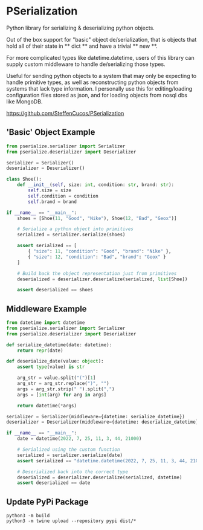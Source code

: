 # PSerialization

Python library for serializing & deserializing python objects.

Out of the box support for "basic" object de/serialization, that is objects that hold all of their state in ** dict ** and have a trivial ** new **.

For more complicated types like datetime.datetime, users of this library can supply custom middleware to handle de/serializing those types.

Useful for sending python objects to a system that may only be expecting to handle primitive types, as well as reconstructing python objects from systems that lack type information. I personally use this for editing/loading configuration files stored as json, and for loading objects from nosql dbs like MongoDB.

https://github.com/SteffenCucos/PSerialization

## 'Basic' Object Example

```python
from pserialize.serializer import Serializer
from pserialize.deserializer import Deserializer

serializer = Serializer()
deserializer = Deserializer()

class Shoe():
	def __init__(self, size: int, condition: str, brand: str):
		self.size = size
		self.condition = condition
		self.brand = brand

if __name__ == "__main__":
	shoes = [Shoe(11, "Good", "Nike"), Shoe(12, "Bad", "Geox")]

	# Serialize a python object into primitives
	serialized = serializer.serialize(shoes)

	assert serialized == [
		{ "size": 11, "condition": "Good", "brand": "Nike" },
		{ "size": 12, "condition": "Bad", "brand": "Geox" }
	]

	# Build back the object representation just from primitives
	deserialized = deserializer.deserialize(serialized, list[Shoe])

	assert deserialized == shoes
```

## Middleware Example

```python
from datetime import datetime
from pserialize.serializer import Serializer
from pserialize.deserializer import Deserializer

def serialize_datetime(date: datetime):
	return repr(date)

def deserialize_date(value: object):
	assert type(value) is str

	arg_str = value.split("(")[1]
	arg_str = arg_str.replace(")", "")
	args = arg_str.strip(" ").split(",")
	args = [int(arg) for arg in args]

	return datetime(*args)

serializer = Serializer(middleware={datetime: serialize_datetime})
deserializer = Deserializer(middleware={datetime: deserialize_datetime})

if __name__ == "__main__":
	date = datetime(2022, 7, 25, 11, 3, 44, 21000)

	# Serialized using the custom function
	serialized = serializer.serialize(date)
	assert serialized == "datetime.datetime(2022, 7, 25, 11, 3, 44, 21000)"

	# Deserialized back into the correct type
	deserialized = deserializer.deserialize(serialized, datetime)
	assert deserialized == date

```

## Update PyPi Package

```
python3 -m build
python3 -m twine upload --repository pypi dist/*
```
